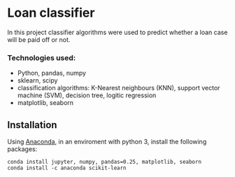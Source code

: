 # Loan classifier

In this project classifier algorithms were used to predict whether a loan case will be paid off or not.

### Technologies used:

- Python, pandas, numpy
- sklearn, scipy
- classification algorithms: K-Nearest neighbours (KNN), support vector machine (SVM), decision tree, logitic regression
- matplotlib, seaborn

## Installation

Using [Anaconda](https://www.anaconda.com/products/individual), in an enviroment with python 3, install the following packages:
```
conda install jupyter, numpy, pandas=0.25, matplotlib, seaborn
conda install -c anaconda scikit-learn
```

